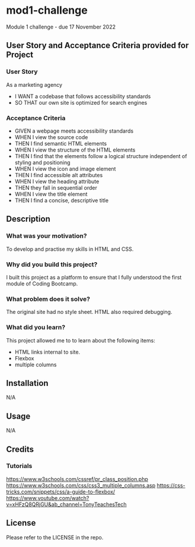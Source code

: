 # mod1-challenge
Module 1 challenge - due 17 November 2022


## User Story and Acceptance Criteria provided for Project

### User Story
As a marketing agency
- I WANT a codebase that follows accessibility standards
- SO THAT our own site is optimized for search engines


### Acceptance Criteria
- GIVEN a webpage meets accessibility standards
- WHEN I view the source code
- THEN I find semantic HTML elements 
- WHEN I view the structure of the HTML elements
- THEN I find that the elements follow a logical structure independent of styling and positioning
- WHEN I view the icon and image element
- THEN I find accessible alt attributes
- WHEN I view the heading attribute
- THEN they fall in sequential order
- WHEN I view the title element
- THEN I find a concise, descriptive title


## Description

### What was your motivation?
To develop and practise my skills in HTML and CSS.

### Why did you build this project? 
I built this project as a platform to ensure that I fully understood the first module of Coding Bootcamp. 

### What problem does it solve?
The original site had no style sheet. HTML also required debugging. 

### What did you learn?
This project allowed me to to learn about the following items:
- HTML links internal to site.
- Flexbox
- multiple columns


## Installation
N/A

## Usage

N/A

## Credits

### Tutorials
https://www.w3schools.com/cssref/pr_class_position.php
https://www.w3schools.com/css/css3_multiple_columns.asp
https://css-tricks.com/snippets/css/a-guide-to-flexbox/
https://www.youtube.com/watch?v=xHFzQ8QRjGU&ab_channel=TonyTeachesTech

## License
Please refer to the LICENSE in the repo.
